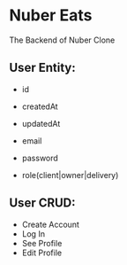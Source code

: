 # Nuber Eats

The Backend of Nuber Clone

## User Entity:

- id
- createdAt
- updatedAt

- email
- password
- role(client|owner|delivery)

## User CRUD:
- Create Account
- Log In
- See Profile
- Edit Profile
